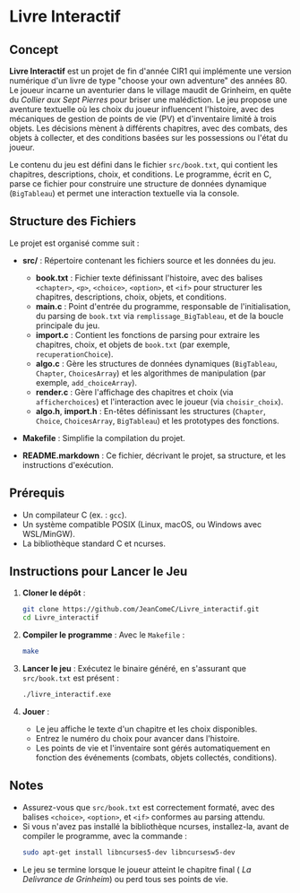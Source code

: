 # Livre Interactif

## Concept
**Livre Interactif** est un projet de fin d'année CIR1 qui implémente une version numérique d'un livre de type "choose your own adventure" des années 80. Le joueur incarne un aventurier dans le village maudit de Grinheim, en quête du *Collier aux Sept Pierres* pour briser une malédiction. Le jeu propose une aventure textuelle où les choix du joueur influencent l'histoire, avec des mécaniques de gestion de points de vie (PV) et d'inventaire limité à trois objets. Les décisions mènent à différents chapitres, avec des combats, des objets à collecter, et des conditions basées sur les possessions ou l'état du joueur.

Le contenu du jeu est défini dans le fichier `src/book.txt`, qui contient les chapitres, descriptions, choix, et conditions. Le programme, écrit en C, parse ce fichier pour construire une structure de données dynamique (`BigTableau`) et permet une interaction textuelle via la console.

## Structure des Fichiers
Le projet est organisé comme suit :

- **src/** : Répertoire contenant les fichiers source et les données du jeu.
  - **book.txt** : Fichier texte définissant l'histoire, avec des balises `<chapter>`, `<p>`, `<choice>`, `<option>`, et `<if>` pour structurer les chapitres, descriptions, choix, objets, et conditions.
  - **main.c** : Point d'entrée du programme, responsable de l'initialisation, du parsing de `book.txt` via `remplissage_BigTableau`, et de la boucle principale du jeu.
  - **import.c** : Contient les fonctions de parsing pour extraire les chapitres, choix, et objets de `book.txt` (par exemple, `recuperationChoice`).
  - **algo.c** : Gère les structures de données dynamiques (`BigTableau`, `Chapter`, `ChoicesArray`) et les algorithmes de manipulation (par exemple, `add_choiceArray`).
  - **render.c** : Gère l'affichage des chapitres et choix (via `afficherchoices`) et l'interaction avec le joueur (via `choisir_choix`).
  - **algo.h**, **import.h** : En-têtes définissant les structures (`Chapter`, `Choice`, `ChoicesArray`, `BigTableau`) et les prototypes des fonctions.

- **Makefile** : Simplifie la compilation du projet.
- **README.markdown** : Ce fichier, décrivant le projet, sa structure, et les instructions d'exécution.

## Prérequis
- Un compilateur C (ex. : `gcc`).
- Un système compatible POSIX (Linux, macOS, ou Windows avec WSL/MinGW).
- La bibliothèque standard C et ncurses.

## Instructions pour Lancer le Jeu
1. **Cloner le dépôt** :
   ```bash
   git clone https://github.com/JeanComeC/Livre_interactif.git
   cd Livre_interactif
   ```

2. **Compiler le programme** :
   Avec le `Makefile` :
   ```bash
   make
   ```

3. **Lancer le jeu** :
   Exécutez le binaire généré, en s'assurant que `src/book.txt` est présent :
   ```bash
   ./livre_interactif.exe
   ```

4. **Jouer** :
   - Le jeu affiche le texte d'un chapitre et les choix disponibles.
   - Entrez le numéro du choix pour avancer dans l'histoire.
   - Les points de vie et l'inventaire sont gérés automatiquement en fonction des événements (combats, objets collectés, conditions).

## Notes
- Assurez-vous que `src/book.txt` est correctement formaté, avec des balises `<choice>`, `<option>`, et `<if>` conformes au parsing attendu.
- Si vous n'avez pas installé la bibliothèque ncurses, installez-la, avant de compiler le programme, avec la commande :
   ```bash
   sudo apt-get install libncurses5-dev libncursesw5-dev
   ```
- Le jeu se termine lorsque le joueur atteint le chapitre final ( *La Delivrance de Grinheim*) ou perd tous ses points de vie.